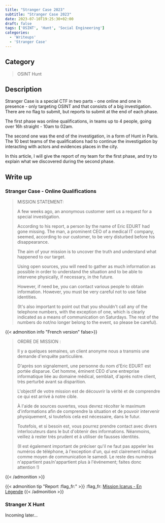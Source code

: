```yaml
---
title: "Stranger Case 2023"
subtitle: "Stranger Case 2023"
date: 2023-07-10T19:25:30+02:00
draft: false
tags: ['OSINT', 'Hunt', 'Social Engineering']
categories:
  - 'Writeups'
  - 'Stranger Case'
---
```


## Category

> OSINT
> Hunt

## Description

Stranger Case is a special CTF in two parts - one online and one in presence - only targeting OSINT and that consists of a big investigation. There are no flag to submit, but reports to submit at the end of each phase.

The first phase was online qualifications, in teams up to 4 people, going over 16h straight - 10am to 02am.

The second one was the end of the investigation, in a form of Hunt in Paris. The 10 best teams of the qualifications had to continue the investigation by interacting with actors and evidences places in the city.

In this article, I will give the report of my team for the first phase, and try to explain what we discovered during the second phase.

## Write up

### Stranger Case - Online Qualifications

> MISSION STATEMENT:
> 
> A few weeks ago, an anonymous customer sent us a request for a special investigation.
> 
> According to his report, a person by the name of Eric EDURT had gone missing. The man, a prominent CEO of a medical IT company, seemed, according to our customer, to be very disturbed before his disappearance.
> 
> The aim of your mission is to uncover the truth and understand what happened to our target.
> 
> Using open sources, you will need to gather as much information as possible in order to understand the situation and to be able to intervene physically, if necessary, in the future.
> 
> However, if need be, you can contact various people to obtain information. However, you must be very careful not to use false identities.
> 
> (It's also important to point out that you shouldn't call any of the telephone numbers, with the exception of one, which is clearly indicated as a means of communication on Saturdays. The rest of the numbers do not/no longer belong to the event, so please be careful).

{{< admonition info "French version" false>}}

> ORDRE DE MISSION :
> 
> Il y a quelques semaines, un client anonyme nous a transmis une demande d'enquête particulière.
> 
> D'après son signalement, une personne du nom d'Eric EDURT est portée disparue. Cet homme, éminent CEO d'une entreprise informatique liée au domaine médical, semblait, d'après notre client, très perturbé avant sa disparition.
> 
> L'objectif de votre mission est de découvrir la vérité et de comprendre ce qui est arrivé à notre cible.
> 
> À l'aide de sources ouvertes, vous devrez récolter le maximum d'informations afin de comprendre la situation et de pouvoir intervenir physiquement, si toutefois cela est nécessaire, dans le futur.
> 
> Toutefois, et si besoin est, vous pourrez prendre contact avec divers interlocuteurs dans le but d'obtenir des informations. Néanmoins, veillez à rester très prudent et à utiliser de fausses identités.
> 
> (Il est également important de préciser qu'il ne faut pas appeler les numéros de téléphone, à l'exception d'un, qui est clairement indiqué comme moyen de communication le samedi. Le reste des numéros n'appartient pas/n'appartient plus à l'événement; faites donc attention !)

{{< /admonition >}}

{{< admonition tip "Report :flag_fr:" >}}
:flag_fr: [Mission Icarus - En Légende](/strangercase23/EnLegende_-_StrangerCase2023.pdf)
{{< /admonition >}}


### Stranger X Hunt 

Incoming later...
